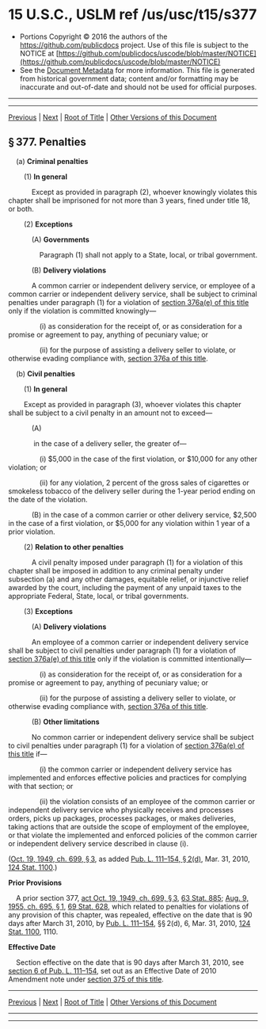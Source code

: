 ---
---

# 15 U.S.C., USLM ref /us/usc/t15/s377

* Portions Copyright © 2016 the authors of the https://github.com/publicdocs project.
  Use of this file is subject to the NOTICE at [https://github.com/publicdocs/uscode/blob/master/NOTICE](https://github.com/publicdocs/uscode/blob/master/NOTICE)
* See the [Document Metadata](././../../../..//README.md) for more information.
  This file is generated from historical government data; content and/or formatting may be inaccurate and out-of-date and should not be used for official purposes.

----------
----------

[Previous](./../../../..//us/usc/t15/ch10A/m__us_usc_t15_s376a.md) | [Next](./../../../..//us/usc/t15/ch10A/m__us_usc_t15_s378.md) | [Root of Title](./../../../../) | [Other Versions of this Document](https://publicdocs.github.io/go/links?ns=uslm&ref=%2Fus%2Fusc%2Ft15%2Fs377)

## § 377. Penalties

    (a) __Criminal penalties__ 

        (1) __In general__ 

            Except as provided in paragraph (2), whoever knowingly violates this chapter shall be imprisoned for not more than 3 years, fined under title 18, or both.

        (2) __Exceptions__ 

            (A) __Governments__ 

                Paragraph (1) shall not apply to a State, local, or tribal government.

            (B) __Delivery violations__ 

            A common carrier or independent delivery service, or employee of a common carrier or independent delivery service, shall be subject to criminal penalties under paragraph (1) for a violation of [section 376a(e) of this title][/us/usc/t15/s376a/e] only if the violation is committed knowingly—

                (i) as consideration for the receipt of, or as consideration for a promise or agreement to pay, anything of pecuniary value; or

                (ii) for the purpose of assisting a delivery seller to violate, or otherwise evading compliance with, [section 376a of this title][/us/usc/t15/s376a].

    (b) __Civil penalties__ 

        (1) __In general__ 

        Except as provided in paragraph (3), whoever violates this chapter shall be subject to a civil penalty in an amount not to exceed—

            (A)

             in the case of a delivery seller, the greater of—

                (i) $5,000 in the case of the first violation, or $10,000 for any other violation; or

                (ii) for any violation, 2 percent of the gross sales of cigarettes or smokeless tobacco of the delivery seller during the 1-year period ending on the date of the violation.

            (B) in the case of a common carrier or other delivery service, $2,500 in the case of a first violation, or $5,000 for any violation within 1 year of a prior violation.

        (2) __Relation to other penalties__ 

            A civil penalty imposed under paragraph (1) for a violation of this chapter shall be imposed in addition to any criminal penalty under subsection (a) and any other damages, equitable relief, or injunctive relief awarded by the court, including the payment of any unpaid taxes to the appropriate Federal, State, local, or tribal governments.

        (3) __Exceptions__ 

            (A) __Delivery violations__ 

            An employee of a common carrier or independent delivery service shall be subject to civil penalties under paragraph (1) for a violation of [section 376a(e) of this title][/us/usc/t15/s376a/e] only if the violation is committed intentionally—

                (i) as consideration for the receipt of, or as consideration for a promise or agreement to pay, anything of pecuniary value; or

                (ii) for the purpose of assisting a delivery seller to violate, or otherwise evading compliance with, [section 376a of this title][/us/usc/t15/s376a].

            (B) __Other limitations__ 

            No common carrier or independent delivery service shall be subject to civil penalties under paragraph (1) for a violation of [section 376a(e) of this title][/us/usc/t15/s376a/e] if—

                (i) the common carrier or independent delivery service has implemented and enforces effective policies and practices for complying with that section; or

                (ii) the violation consists of an employee of the common carrier or independent delivery service who physically receives and processes orders, picks up packages, processes packages, or makes deliveries, taking actions that are outside the scope of employment of the employee, or that violate the implemented and enforced policies of the common carrier or independent delivery service described in clause (i).

([Oct. 19, 1949, ch. 699, § 3][/us/act/1949-10-19/ch699/s3], as added [Pub. L. 111–154, § 2(d)][/us/pl/111/154/s2/d], Mar. 31, 2010, [124 Stat. 1100][/us/stat/124/1100].)

 __Prior Provisions__ 

    A prior section 377, [act Oct. 19, 1949, ch. 699, § 3][/us/act/1949-10-19/ch699/s3], [63 Stat. 885][/us/stat/63/885]; [Aug. 9, 1955, ch. 695, § 1][/us/act/1955-08-09/ch695/s1], [69 Stat. 628][/us/stat/69/628], which related to penalties for violations of any provision of this chapter, was repealed, effective on the date that is 90 days after March 31, 2010, by [Pub. L. 111–154][/us/pl/111/154], §§ 2(d), 6, Mar. 31, 2010, [124 Stat. 1100][/us/stat/124/1100], 1110.

 __Effective Date__ 

    Section effective on the date that is 90 days after March 31, 2010, see [section 6 of Pub. L. 111–154][/us/pl/111/154/s6], set out as an Effective Date of 2010 Amendment note under [section 375 of this title][/us/usc/t15/s375].

----------

[Previous](./../../../..//us/usc/t15/ch10A/m__us_usc_t15_s376a.md) | [Next](./../../../..//us/usc/t15/ch10A/m__us_usc_t15_s378.md) | [Root of Title](./../../../../) | [Other Versions of this Document](https://publicdocs.github.io/go/links?ns=uslm&ref=%2Fus%2Fusc%2Ft15%2Fs377)

----------
----------

[/us/usc/t15/s376a/e]: https://publicdocs.github.io/go/links?ns=uslm&ref=%2Fus%2Fusc%2Ft15%2Fs376a%2Fe
[/us/usc/t15/s376a]: https://publicdocs.github.io/go/links?ns=uslm&ref=%2Fus%2Fusc%2Ft15%2Fs376a
[/us/usc/t15/s376a/e]: https://publicdocs.github.io/go/links?ns=uslm&ref=%2Fus%2Fusc%2Ft15%2Fs376a%2Fe
[/us/usc/t15/s376a]: https://publicdocs.github.io/go/links?ns=uslm&ref=%2Fus%2Fusc%2Ft15%2Fs376a
[/us/usc/t15/s376a/e]: https://publicdocs.github.io/go/links?ns=uslm&ref=%2Fus%2Fusc%2Ft15%2Fs376a%2Fe
[/us/act/1949-10-19/ch699/s3]: https://publicdocs.github.io/go/links?ns=uslm&ref=%2Fus%2Fact%2F1949-10-19%2Fch699%2Fs3
[/us/pl/111/154/s2/d]: https://publicdocs.github.io/go/links?ns=uslm&ref=%2Fus%2Fpl%2F111%2F154%2Fs2%2Fd
[/us/stat/124/1100]: https://publicdocs.github.io/go/links?ns=uslm&ref=%2Fus%2Fstat%2F124%2F1100
[/us/act/1949-10-19/ch699/s3]: https://publicdocs.github.io/go/links?ns=uslm&ref=%2Fus%2Fact%2F1949-10-19%2Fch699%2Fs3
[/us/stat/63/885]: https://publicdocs.github.io/go/links?ns=uslm&ref=%2Fus%2Fstat%2F63%2F885
[/us/act/1955-08-09/ch695/s1]: https://publicdocs.github.io/go/links?ns=uslm&ref=%2Fus%2Fact%2F1955-08-09%2Fch695%2Fs1
[/us/stat/69/628]: https://publicdocs.github.io/go/links?ns=uslm&ref=%2Fus%2Fstat%2F69%2F628
[/us/pl/111/154]: https://publicdocs.github.io/go/links?ns=uslm&ref=%2Fus%2Fpl%2F111%2F154
[/us/stat/124/1100]: https://publicdocs.github.io/go/links?ns=uslm&ref=%2Fus%2Fstat%2F124%2F1100
[/us/pl/111/154/s6]: https://publicdocs.github.io/go/links?ns=uslm&ref=%2Fus%2Fpl%2F111%2F154%2Fs6
[/us/usc/t15/s375]: https://publicdocs.github.io/go/links?ns=uslm&ref=%2Fus%2Fusc%2Ft15%2Fs375


